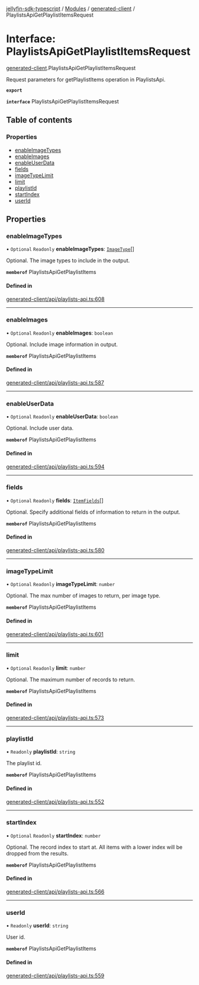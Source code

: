 [jellyfin-sdk-typescript](../README.md) / [Modules](../modules.md) / [generated-client](../modules/generated_client.md) / PlaylistsApiGetPlaylistItemsRequest

# Interface: PlaylistsApiGetPlaylistItemsRequest

[generated-client](../modules/generated_client.md).PlaylistsApiGetPlaylistItemsRequest

Request parameters for getPlaylistItems operation in PlaylistsApi.

**`export`**

**`interface`** PlaylistsApiGetPlaylistItemsRequest

## Table of contents

### Properties

- [enableImageTypes](generated_client.PlaylistsApiGetPlaylistItemsRequest.md#enableimagetypes)
- [enableImages](generated_client.PlaylistsApiGetPlaylistItemsRequest.md#enableimages)
- [enableUserData](generated_client.PlaylistsApiGetPlaylistItemsRequest.md#enableuserdata)
- [fields](generated_client.PlaylistsApiGetPlaylistItemsRequest.md#fields)
- [imageTypeLimit](generated_client.PlaylistsApiGetPlaylistItemsRequest.md#imagetypelimit)
- [limit](generated_client.PlaylistsApiGetPlaylistItemsRequest.md#limit)
- [playlistId](generated_client.PlaylistsApiGetPlaylistItemsRequest.md#playlistid)
- [startIndex](generated_client.PlaylistsApiGetPlaylistItemsRequest.md#startindex)
- [userId](generated_client.PlaylistsApiGetPlaylistItemsRequest.md#userid)

## Properties

### enableImageTypes

• `Optional` `Readonly` **enableImageTypes**: [`ImageType`](../enums/generated_client.ImageType.md)[]

Optional. The image types to include in the output.

**`memberof`** PlaylistsApiGetPlaylistItems

#### Defined in

[generated-client/api/playlists-api.ts:608](https://github.com/thornbill/jellyfin-sdk-typescript/blob/350a9a5/src/generated-client/api/playlists-api.ts#L608)

___

### enableImages

• `Optional` `Readonly` **enableImages**: `boolean`

Optional. Include image information in output.

**`memberof`** PlaylistsApiGetPlaylistItems

#### Defined in

[generated-client/api/playlists-api.ts:587](https://github.com/thornbill/jellyfin-sdk-typescript/blob/350a9a5/src/generated-client/api/playlists-api.ts#L587)

___

### enableUserData

• `Optional` `Readonly` **enableUserData**: `boolean`

Optional. Include user data.

**`memberof`** PlaylistsApiGetPlaylistItems

#### Defined in

[generated-client/api/playlists-api.ts:594](https://github.com/thornbill/jellyfin-sdk-typescript/blob/350a9a5/src/generated-client/api/playlists-api.ts#L594)

___

### fields

• `Optional` `Readonly` **fields**: [`ItemFields`](../enums/generated_client.ItemFields.md)[]

Optional. Specify additional fields of information to return in the output.

**`memberof`** PlaylistsApiGetPlaylistItems

#### Defined in

[generated-client/api/playlists-api.ts:580](https://github.com/thornbill/jellyfin-sdk-typescript/blob/350a9a5/src/generated-client/api/playlists-api.ts#L580)

___

### imageTypeLimit

• `Optional` `Readonly` **imageTypeLimit**: `number`

Optional. The max number of images to return, per image type.

**`memberof`** PlaylistsApiGetPlaylistItems

#### Defined in

[generated-client/api/playlists-api.ts:601](https://github.com/thornbill/jellyfin-sdk-typescript/blob/350a9a5/src/generated-client/api/playlists-api.ts#L601)

___

### limit

• `Optional` `Readonly` **limit**: `number`

Optional. The maximum number of records to return.

**`memberof`** PlaylistsApiGetPlaylistItems

#### Defined in

[generated-client/api/playlists-api.ts:573](https://github.com/thornbill/jellyfin-sdk-typescript/blob/350a9a5/src/generated-client/api/playlists-api.ts#L573)

___

### playlistId

• `Readonly` **playlistId**: `string`

The playlist id.

**`memberof`** PlaylistsApiGetPlaylistItems

#### Defined in

[generated-client/api/playlists-api.ts:552](https://github.com/thornbill/jellyfin-sdk-typescript/blob/350a9a5/src/generated-client/api/playlists-api.ts#L552)

___

### startIndex

• `Optional` `Readonly` **startIndex**: `number`

Optional. The record index to start at. All items with a lower index will be dropped from the results.

**`memberof`** PlaylistsApiGetPlaylistItems

#### Defined in

[generated-client/api/playlists-api.ts:566](https://github.com/thornbill/jellyfin-sdk-typescript/blob/350a9a5/src/generated-client/api/playlists-api.ts#L566)

___

### userId

• `Readonly` **userId**: `string`

User id.

**`memberof`** PlaylistsApiGetPlaylistItems

#### Defined in

[generated-client/api/playlists-api.ts:559](https://github.com/thornbill/jellyfin-sdk-typescript/blob/350a9a5/src/generated-client/api/playlists-api.ts#L559)
